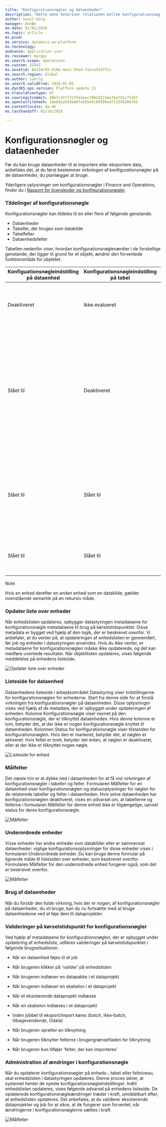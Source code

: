 ```yaml
---
title: "Konfigurationsnøgler og dataenheder"
description: "Dette emne beskriver relationen mellem konfigurationsnøgler og dataenheder i Microsoft Dynamics 365 for Finance and Operations, Enterprise Edition."
author: Sunil-Garg
manager: AnnBe
ms.date: 01/01/2018
ms.topic: article
ms.prod: 
ms.service: dynamics-ax-platform
ms.technology: 
audience: Application user
ms.reviewer: margoc
ms.search.scope: Operations
ms.custom: 25341
ms.assetid: 8e214c95-616b-4ee1-b5a4-fa5ce5147f2c
ms.search.region: Global
ms.author: sunilg
ms.search.validFrom: 2018-01-01
ms.dyn365.ops.version: Platform update 13
ms.translationtype: HT
ms.sourcegitcommit: 40bfc3f1f7c5fe1eec788d252cbe7be7d1c7536f
ms.openlocfilehash: 1dab5e2e93bb87a926e9c66599ad711556206765
ms.contentlocale: da-dk
ms.lasthandoff: 01/19/2018

---
```


# <a name="configuration-keys-and-data-entities"></a>Konfigurationsnøgler og dataenheder
Før du kan bruge dataenheder til at importere eller eksportere data, anbefales det, at du først bestemmer virkningen af konfigurationsnøgler på de dataenheder, du planlægger at bruge. 

Yderligere oplysninger om konfigurationsnøgler i Finance and Operations, finder du i [Rapport for licenskoder og konfigurationsnøgler](../sysadmin/license-codes-configuration-keys-report.md).

### <a name="configuration-key-assignments"></a>Tildelinger af konfigurationsnøgle
Konfigurationsnøgler kan tildeles til en eller flere af følgende genstande.
-   Dataenheder
-   Tabeller, der bruges som datakilde
-   Tabelfelter
-   Dataenhedsfelter

Tabellen nedenfor viser, hvordan konfigurationsnøgleværdier i de forskellige genstande, der ligger til grund for et objekt, ændrer den forventede funktionsmåde for objektet.

| Konfiguationsnøgleindstilling på dataenhed | Konfigurationsnøgleindstilling på tabel | Konfigurationsnøgleindstilling på tabelfelt | Konfiguationsnøgle på dataenhedsfelt | Forventet funktionsmåde                                                                                                                                                                                                                                                                                                                                                                                                                                                                                                                                         |
|-----------------------------------|-----------------------------|-----------------------------------|---------------------------------|-----------------------------------------------------------------------------------------------------------------------------------------------------------------------------------------------------------------------------------------------------------------------------------------------------------------------------------------------------------------------------------------------------------------------------------------------------------------------------------------------------------------------------------------------------------|
| Deaktiveret                          | Ikke evalueret               | Ikke evalueret                     | Ikke evalueret                   | Hvis konfigurationsnøglen til dataenheden er deaktiveret, kan dataenheden ikke fungere. Det er ligegyldigt, om konfigurationsnøgler i de underliggende tabeller og felter er aktiveret eller deaktiveret.                                                                                                                                                                                                                                                                                                                                          |
| Slået til                           | Deaktiveret                    | Ikke evalueret                     | Ikke evalueret                   | Hvis konfigurationsnøglen til en dataenhed er aktiveret, kontrollerer datastyringen konfigurationsnøglen for hver af de underliggende tabeller. Hvis konfigurationsnøglen til tabellen er deaktiveret, er den pågældende tabel ikke tilgængelig til funktionel brug i dataenheden. Hvis en tabels konfigurationsnøgle er deaktiveret, evalueres konfigurationsnøgleindstillingerne for tabellen og dataenheden ikke. Hvis den primære tabel i enheden har konfigurationsnøglen deaktiveret, vil systemet fungere som om enhedens konfigurationsnøgle er deaktiveret. |
| Slået til                           | Slået til                     | Deaktiveret                          | Ikke evalueret                   | Hvis konfigurationsnøglen til en dataenhed er aktiveret, og konfigurationsnøglerne i de underliggende tabeller aktiveres, kontrollerer datastyringen konfigurationsnøglen på felterne i tabellerne. Hvis konfigurationsnøglen til et felt er deaktiveret, er feltet ikke tilgængeligt til funktionel brug i dataenheden, selv hvis det tilsvarende dataenhedsfelt har konfigurationsnøglen aktiveret.                                                                                                                                   |
| Slået til                           | Slået til                     | Slået til                           | Deaktiveret                        | Hvis konfigurationsnøglen er aktiveret på alle andre niveauer, men konfigurationsnøglen for enhedsfeltet ikke er aktiveret, vil feltet ikke være tilgængeligt til brug i dataenheden.                                                                                                                                                                                                                                                                                                                                                                          |

> [!NOTE]
> Hvis en enhed derefter en anden enhed som en datakilde, gælder ovenstående semantik på en rekursiv måde.

### <a name="entity-list-refresh"></a>Opdater liste over enheder
Når enhedslisten opdateres, opbygger datastyringen metadataene for konfigurationsnøgle metadataene til brug på kørselstidspunktet. Disse metadata er bygget ved hjælp af den logik, der er beskrevet ovenfor. Vi anbefaler, at du venter på, at opdateringen af enhedslisten er gennemført, før job og enheder i datastyringen anvendes. Hvis du ikke venter, er metadataene for konfigurationsnøglen måske ikke opdaterede, og det kan medføre uventede resultater. Når objektlisten opdateres, vises følgende meddelelse på enhedens listeside.

![Opdater liste over enheder](./media/Entity_refresh_list.png)

### <a name="data-entity-list-page"></a>Listeside for dataenhed
Dataenhedens listeside i arbejdsområdet Datastyring viser indstillingerne for konfigurationsnøglen for enhederne. Start fra denne side for at forstå virkningen fra konfigurationsnøgler på dataenheden.
Disse oplysninger vises ved hjælp af de metadata, der er opbygget under opdateringen af enheden. Kolonne Konfigurationsnøgle viser navnet på den konfigurationsnøgle, der er tilknyttet dataenheden. Hvis denne kolonne er tom, betyder det, at der ikke er nogen konfigurationsnøgle knyttet til dataenheden. Kolonnen Status for konfigurationsnøgle viser tilstanden for konfigurationsnøglen. Hvis den er markeret, betyder det, at nøglen er aktiveret. Hvis feltet er tomt, betyder det enten, at nøglen er deaktiveret, eller at der ikke er tilknyttet nogen nøgle.

![Listeside for enhed](./media/Data_entity_list_page.png)

### <a name="target-fields"></a>Målfelter
Det næste trin er at dykke ned i dataenheden for at få vist virkningen af konfigurationsnøgler i tabeller og felter. Formularen Målfelter for en dataenhed viser konfigurationsnøglen og statusoplysninger for nøglen for de relaterede tabeller og felter i dataenheden.  Hvis selve dataenheden har konfigurationsnøglen deaktiveret, vises en advarsel om, at tabellerne og felterne i formularen Målfelter for denne enhed ikke er tilgængelige, uanset status for deres konfigurationsnøgle.

![Målfelter](./media/Target_fields_1.png)

### <a name="child-entities"></a>Underordnede enheder 
Visse enheder har andre enheder som datakilder eller er sammensat dataenheder: vigtige konfigurationsoplysninger for disse enheder vises i formularen Underordnede enheder. Du kan bruge denne formular på lignende måde til listesiden over enheder, som beskrevet ovenfor. Formularen Målfelter for den underordnede enhed fungerer også, som det er beskrevet ovenfor.

![Målfelter](./media/Target_fields_2.png)

### <a name="using-data-entities"></a>Brug af dataenheder
Når du forstår den fulde virkning, hvis der er nogen, af konfigurationsnøgler på dataenheder, du vil bruge, kan du nu fortsætte med at bruge dataenhederne ved at føje dem til dataprojekter. 

### <a name="run-time-validations-for-configuration-keys"></a>Valideringer på kørselstidspunkt for konfigurationsnøgler
Ved hjælp af metadataene for konfigurationsnøglen, der er opbygget under opdatering af enhedsliste, udføres valideringer på kørselstidspunktet i følgende brugssituationer.

-   Når en dataenhed føjes til et job

-   Når brugeren klikker på 'valider' på enhedslisten

-   Når brugeren indlæser en datapakke i et dataprojekt

-   Når brugeren indlæser en skabelon i et dataprojekt

-   Når et eksisterende dataprojekt indlæses

-   Når en skabelon indlæses i et dataprojekt

-   Inden jobbet til eksport/import køres (batch, ikke-batch, tilbagevendende, Odata)

-   Når brugeren opretter en tilknytning

-   Når brugeren tilknytter felterne i brugergrænsefladen for tilknytning

-   Når brugeren kun tilføjer 'felter, der kan importeres'


### <a name="managing-configuration-key-changes"></a>Administration af ændringer i konfigurationsnøgle
Når du opdaterer konfigurationsnøgler på enheds-, tabel-eller feltniveau, skal enhedslisten i datastyringen opdateres. Denne proces sikrer, at systemet henter de nyeste konfigurationsnøgleindstillinger. Indtil enhedslisten opdateres, vises følgende advarsel på enhedens listeside. De opdaterede konfigurationsnøgleændringer træder i kraft, umiddelbart efter, at enhedslisten opdateres. Det anbefales, at du validerer eksisterende dataprojekter og job for at sikre, at de fungerer som forventet, når ændringerne i konfigurationsnøglerne sættes i kraft.

![Målfelter](./media/Target_fields_3.png)



